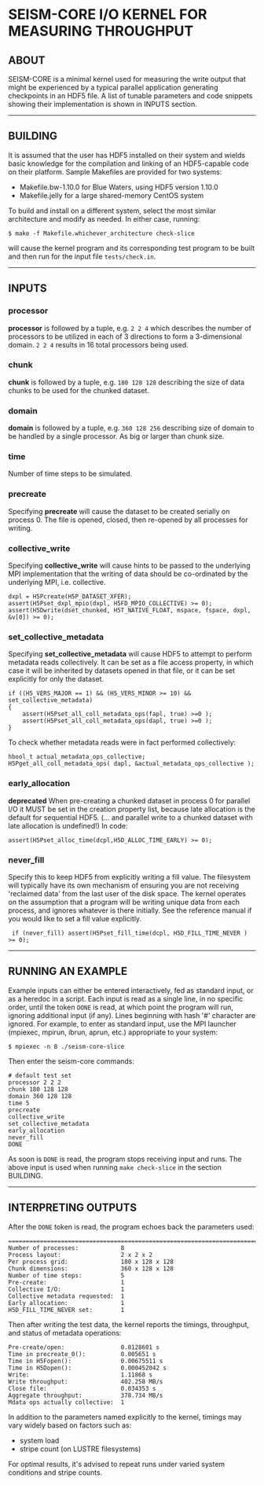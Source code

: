 # SEISM-CORE I/O KERNEL FOR MEASURING THROUGHPUT 

## ABOUT

SEISM-CORE is a minimal kernel used for measuring the write output that might be experienced by a typical parallel application generating checkpoints in an HDF5 file. A list of tunable parameters and code snippets showing their implementation is shown in INPUTS section.

---

## BUILDING

It is assumed that the user has HDF5 installed on their system and wields basic knowledge for the compilation and linking of an HDF5-capable code on their platform. Sample Makefiles are provided for two systems:

* Makefile.bw-1.10.0 for Blue Waters, using HDF5 version 1.10.0
* Makefile.jelly for a large shared-memory CentOS system 

To build and install on a different system, select the most similar architecture and modify as needed.  In either case, running:

    $ make -f Makefile.whichever_architecture check-slice

will cause the kernel program and its corresponding test program to be built and then run for the input file `tests/check.in`. 

---

##  INPUTS

### processor

**processor** is followed by a tuple, e.g. `2 2 4` which describes the number of processors to be utilized in each of 3 directions to form a 3-dimensional domain. `2 2 4` results in 16 total processors being used. 

### chunk

**chunk** is followed by a tuple, e.g. `180 128 128` describing the size of data chunks to be used for the chunked dataset. 

### domain

**domain** is followed by a tuple, e.g. `360 128 256` describing size of domain to be handled by a single processor. As big or larger than chunk size. 

### time

Number of time steps to be simulated. 

### precreate

Specifying **precreate** will cause the dataset to be created serially on process 0. The file is opened, closed, then re-opened by all processes for writing.

### collective_write

Specifying **collective_write** will cause hints to be passed to the underlying MPI implementation that the writing of data should be co-ordinated by the underlying MPI, i.e. collective. 

    dxpl = H5Pcreate(H5P_DATASET_XFER);
    assert(H5Pset_dxpl_mpio(dxpl, H5FD_MPIO_COLLECTIVE) >= 0);
    assert(H5Dwrite(dset_chunked, H5T_NATIVE_FLOAT, mspace, fspace, dxpl, &v[0]) >= 0);

### set_collective_metadata

Specifying **set_collective_metadata** will cause HDF5 to attempt to perform metadata reads collectively. It can be set as a file access property, in which case it will be inherited by datasets opened in that file, or it can be set explicitly for only the dataset. 

    if ((H5_VERS_MAJOR == 1) && (H5_VERS_MINOR >= 10) && set_collective_metadata)
    {
        assert(H5Pset_all_coll_metadata_ops(fapl, true) >=0 );
        assert(H5Pset_all_coll_metadata_ops(dapl, true) >=0 );
    }

To check whether metadata reads were in fact performed collectively:

    hbool_t actual_metadata_ops_collective;
    H5Pget_all_coll_metadata_ops( dapl, &actual_metadata_ops_collective );

### early_allocation

**deprecated** When pre-creating a chunked dataset in process 0 for parallel I/O it MUST be set in the creation property list, because late allocation is the default for sequential HDF5. (… and parallel write to a chunked dataset with late allocation is undefined!) In code:

    assert(H5Pset_alloc_time(dcpl,H5D_ALLOC_TIME_EARLY) >= 0);

### never_fill

Specify this to keep HDF5 from explicitly writing a fill value. The filesystem will typically have its own mechanism of ensuring you are not receiving 'reclaimed data' from the last user of the disk space. The kernel operates on the assumption that a program will be writing unique data from each process, and ignores whatever is there initially. See the reference manual if you would like to set a fill value explicitly. 

     if (never_fill) assert(H5Pset_fill_time(dcpl, H5D_FILL_TIME_NEVER ) >= 0);

---

## RUNNING AN EXAMPLE

Example inputs can either be entered interactively, fed as standard input, or as a heredoc in a script. Each input is read as a single line, in no specific order, until the token `DONE` is read, at which point the program will run, ignoring additional input (if any). Lines beginning with hash '#' character are ignored. For example, to enter as standard input, use the MPI launcher (mpiexec, mpirun, ibrun, aprun, etc.) appropriate to your system:

    $ mpiexec -n 8 ./seism-core-slice 

Then enter the seism-core commands:

    # default test set
    processor 2 2 2
    chunk 180 128 128
    domain 360 128 128
    time 5
    precreate
    collective_write
    set_collective_metadata
    early_allocation
    never_fill
    DONE

As soon is `DONE` is read, the program stops receiving input and runs. The above input is used when running `make check-slice` in the section BUILDING.

---

## INTERPRETING OUTPUTS

After the `DONE` token is read, the program echoes back the parameters used:

    ================================================================================
    Number of processes:            8
    Process layout:                 2 x 2 x 2
    Per process grid:               180 x 128 x 128
    Chunk dimensions:               360 x 128 x 128
    Number of time steps:           5
    Pre-create:                     1
    Collective I/O:                 1
    Collective metadata requested:  1
    Early allocation:               1
    H5D_FILL_TIME_NEVER set:        1

Then after writing the test data, the kernel reports the timings, throughput, and status of metadata operations:

    Pre-create/open:                0.0128601 s
    Time in precreate_0():          0.005651 s
    Time in H5Fopen():              0.00675511 s
    Time in H5Dopen():              0.000452042 s
    Write:                          1.11868 s
    Write throughput:               402.258 MB/s
    Close file:                     0.034353 s
    Aggregate throughput:           378.734 MB/s
    Mdata ops actually collective:  1

In addition to the parameters named explicitly to the kernel, timings may vary widely based on factors such as: 

* system load
* stripe count (on LUSTRE filesystems)

For optimal results, it's advised to repeat runs under varied system conditions and stripe counts.


